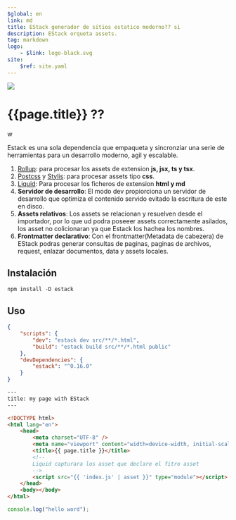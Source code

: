 ```yaml
---
$global: en
link: md
title: EStack generador de sitios estatico moderno?? si
description: EStack orqueta assets.
tag: markdown
logo:
    - $link: logo-black.svg
site:
    $ref: site.yaml
---
```


<img src="{{page.logo[0].link}}"/>

<h1>{{page.title}} ??</h1>w

Estack es una sola dependencia que empaqueta y sincronziar una serie de herramientas para un desarrollo moderno, agil y escalable.

1. [Rollup](#): para procesar los assets de extension **js, jsx, ts y tsx**.
2. [Postcss](#) y [Stylis](#): para procesar assets tipo **css**.
3. [Liquid](#): Para procesar los ficheros de extension **html y md**
4. **Servidor de desarrollo**: El modo dev propiorciona un servidor de desarrollo que optimiza el contenido servido evitado la escritura de este en disco.
5. **Assets relativos**: Los assets se relacionan y resuelven desde el importador, por lo que ud podra poseeer assets correctamente asilados, los asset no colicionaran ya que Estack los hachea los nombres.
6. **Frontmatter declarativo**: Con el frontmatter(Metadata de cabezera) de EStack podras generar consultas de paginas, paginas de archivos, request, enlazar documentos, data y assets locales.

## Instalación

```
npm install -D estack
```

## Uso

<doc-tabs auto-height tabs="package.json, src/index.html, src/index.js">

```json
{
    "scripts": {
        "dev": "estack dev src/**/*.html",
        "build": "estack build src/**/*.html public"
    },
    "devDependencies": {
        "estack": "^0.16.0"
    }
}
```

```html
---
title: my page with EStack
---

<!DOCTYPE html>
<html lang="en">
    <head>
        <meta charset="UTF-8" />
        <meta name="viewport" content="width=device-width, initial-scale=1.0" />
        <title>{{ page.title }}</title>
        <!--
        Liquid capturara los asset que declare el fitro asset
        -->
        <script src="{{ 'index.js' | asset }}" type="module"></script>
    </head>
    <body></body>
</html>
```

```js
console.log("hello word");
```

</doc-tabs>
